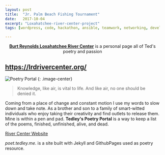 ```yaml
---
layout: post
title:  "Jr. Palm Beach Fishing Tournament"
date:   2017-10-04
excerpt: "Loxahatchee-river-center-project"
tags: [wordpress, code, hackathon, ansible, teamwork, networking, development, Palm Beach]

---
```


<center><a href="https://lrdrivercenter.org/"><b>Burt Reynolds Loxahatchee River Center</b></a> is a personal page all of Ted's poetry and passion</center>

## https://lrdrivercenter.org/
![Poetry Portal](https://github.com/tmeralus/tedley.me/blob/master/assets/img/blog/river_center_logo.jpg)
{: .image-center}

> Knowledge, like air, is vital to life. And like air, no one should be denied it.


Coming from a place of change and constant motion I use my words to slow
down and take note. As a brother and son to a family of smart-witted individuals
who enjoy taking their creativity and find outlets to release them. Mine is within
a pen and pad. **Tedley's Poetry Portal** is a way to keep a list of the poems, finished, unfinished, alive, and dead.


<div markdown="0"><a href="https://lrdrivercenter.org/" class="btn">River Center Website</a></div>

*poet.tedley.me*. is a site built with Jekyll and GithubPages used as poetry resource.
